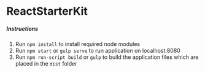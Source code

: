# ReactStarterKit

##### Instructions
1. Run `npm install` to install required node modules
2. Run `npm start` or `gulp serve` to run application on localhost:8080
3. Run `npm run-script build` or `gulp` to build the application files which are placed in the `dist` folder
